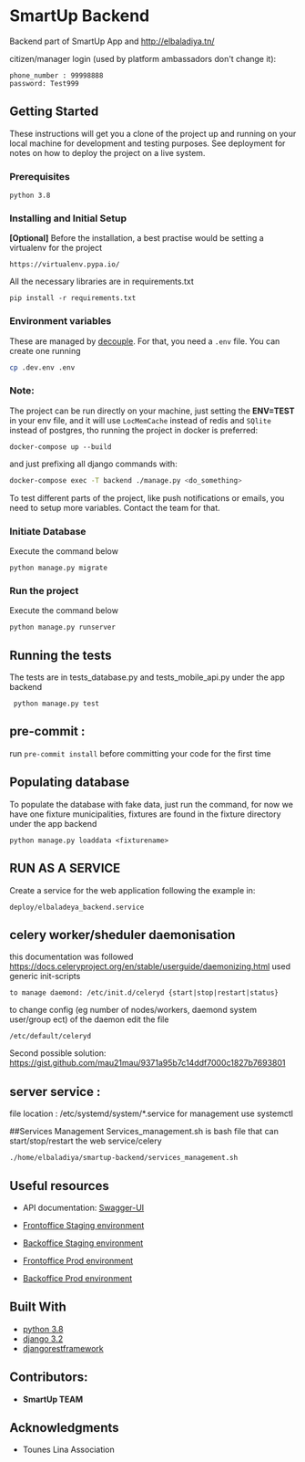 # SmartUp Backend

Backend part of SmartUp App and http://elbaladiya.tn/

citizen/manager login (used by platform ambassadors don't change it):

```
phone_number : 99998888
password: Test999
```

## Getting Started

These instructions will get you a clone of the project up and running on your local machine for development and testing purposes. See deployment for notes on how to deploy the project on a live system.

### Prerequisites

```
python 3.8
```

### Installing and Initial Setup

**[Optional]**
Before the installation, a best practise would be setting a virtualenv for the project

```
https://virtualenv.pypa.io/
```

All the necessary libraries are in requirements.txt

```
pip install -r requirements.txt
```

### Environment variables

These are managed by [decouple](https://pypi.org/project/python-decouple/). For that, you need a `.env` file. You can create one running

```sh
cp .dev.env .env
```

### Note:

The project can be run directly on your machine, just setting the **ENV=TEST** in your env file, and it will use `LocMemCache` instead of redis and `SQlite` instead of postgres, tho running the project in docker is preferred:

```
docker-compose up --build
```

and just prefixing all django commands with:

```sh
docker-compose exec -T backend ./manage.py <do_something>
```

To test different parts of the project, like push notifications or emails, you need to setup more variables. Contact the team for that.

### Initiate Database

Execute the command below

```
python manage.py migrate
```

### Run the project

Execute the command below

```
python manage.py runserver
```

## Running the tests

The tests are in tests_database.py and tests_mobile_api.py under the app backend

```
 python manage.py test
```

## pre-commit :

run `pre-commit install` before committing your code for the first time

## Populating database

To populate the database with fake data, just run the command, for now we have one fixture municipalities, fixtures are found in the fixture directory under the app backend

```
python manage.py loaddata <fixturename>
```

## RUN AS A SERVICE

Create a service for the web application following the example in:

```
deploy/elbaladeya_backend.service
```

## celery worker/sheduler daemonisation

this documentation was followed https://docs.celeryproject.org/en/stable/userguide/daemonizing.html used generic init-scripts

```
to manage daemond: /etc/init.d/celeryd {start|stop|restart|status}
```

to change config (eg number of nodes/workers, daemond system user/group ect) of the daemon edit the file

```
/etc/default/celeryd
```

Second possible solution: https://gist.github.com/mau21mau/9371a95b7c14ddf7000c1827b7693801

## server service :

file location : /etc/systemd/system/\*.service
for management use systemctl

##Services Management
Services_management.sh is bash file that can start/stop/restart the web service/celery

```
./home/elbaladiya/smartup-backend/services_management.sh
```

## Useful resources

- API documentation: [Swagger-UI](https://dev-backend.elbaladiya.tn/api/schema/swagger-ui/)
- [Frontoffice Staging environment](https://dev-citizen.elbaladiya.tn)
- [Backoffice Staging environment](https://dev-idara.elbaladiya.tn)

- [Frontoffice Prod environment](https://elbaladiya.tn/login)
- [Backoffice Prod environment](https://idara.elbaladiya.tn/login)

## Built With

- [python 3.8](https://www.python.org/)
- [django 3.2](https://www.djangoproject.com/)
- [djangorestframework](https://www.djangoproject.com/)

## Contributors:

- **SmartUp TEAM**

## Acknowledgments

- Tounes Lina Association
